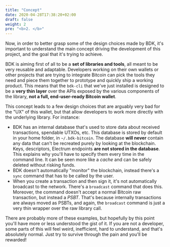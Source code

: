 ```yaml
---
title: "Concept"
date: 2020-04-28T17:38:20+02:00
draft: false
weight: 2
pre: "<b>2. </b>"
---
```


Now, in order to better grasp some of the design choices made by BDK, it's important to understand the main concept driving the development of this project, and the goal that it's trying to
achieve.

BDK is aiming first of all to be a **set of libraries and tools**, all meant to be very reusable and adaptable. Developers working on their own wallets or other projects that are trying to integrate
Bitcoin can pick the tools they need and piece them together to prototype and quickly ship a working product. This means that the `bdk-cli` that we've just installed is designed to be a **very thin layer** over the
APIs exposed by the various components of the library, **not a full, end-user-ready Bitcoin wallet**.

This concept leads to a few design choices that are arguably very bad for the "UX" of this wallet, but that allow developers to work more directly with the underlying library. For instance:

* BDK has an internal database that's used to store data about received transactions, spendable UTXOs, etc. This database is stored by default in your home folder, in `~/.bdk-bitcoin`. The database
  **will never** contain any data that can't be recreated purely by looking at the blockchain. Keys, descriptors, Electrum endpoints **are not stored in the database**. This explains why you'll have to specify them every
  time in the command line. It can be seen more like a *cache* and can be safely deleted without risking funds.
* BDK doesn't automatically "monitor" the blockchain, instead there's a `sync` command that has to be called by the user.
* When you create a transaction and then sign it, it's not automatically broadcast to the network. There's a `broadcast` command that does this. Moreover, the command doesn't accept a normal Bitcoin raw transaction,
  but instead a *PSBT*. That's because internally transactions are always moved as PSBTs, and again, the `broadcast` command is just a very thin wrapper over the raw library call.

There are probably more of these examples, but hopefully by this point you'll have more or less understood the gist of it. If you are not a developer, some parts of this will feel weird, inefficient, hard
to understand, and that's absolutely normal. Just try to survive through the pain and you'll be rewarded!
